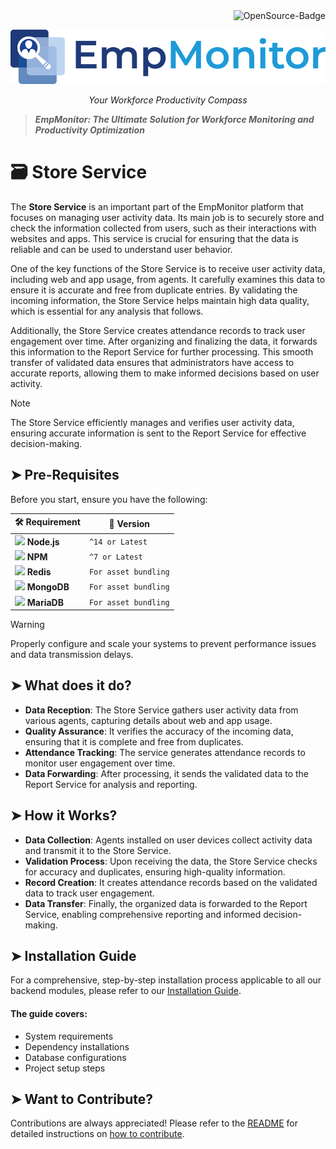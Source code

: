 <div align="right">
  <img src="https://img.shields.io/badge/OpenSource-000?style=for-the-badge&logo=ghost&logoColor=black&color=ffd700" alt="OpenSource-Badge">
</div>

![EmpMonitor](/assets/EMPMonitor%20logo.png)
<p align="center"><i>Your Workforce Productivity Compass</i></p>

> **_EmpMonitor: The Ultimate Solution for Workforce Monitoring and Productivity Optimization_**

# 🗃️ Store Service
The **Store Service** is an important part of the EmpMonitor platform that focuses on managing user activity data. Its main job is to securely store and check the information collected from users, such as their interactions with websites and apps. This service is crucial for ensuring that the data is reliable and can be used to understand user behavior.

One of the key functions of the Store Service is to receive user activity data, including web and app usage, from agents. It carefully examines this data to ensure it is accurate and free from duplicate entries. By validating the incoming information, the Store Service helps maintain high data quality, which is essential for any analysis that follows.

Additionally, the Store Service creates attendance records to track user engagement over time. After organizing and finalizing the data, it forwards this information to the Report Service for further processing. This smooth transfer of validated data ensures that administrators have access to accurate reports, allowing them to make informed decisions based on user activity.

> [!NOTE]
> 
> The Store Service efficiently manages and verifies user activity data, ensuring accurate information is sent to the Report Service for effective decision-making.

## ➤ Pre-Requisites
Before you start, ensure you have the following:




| 🛠️ Requirement | 📌 Version |
|--------------|------------|
| <img src="https://img.icons8.com/color/48/000000/nodejs.png" width="48"> **Node.js** | `^14 or Latest` |
| <img src="https://img.icons8.com/color/48/000000/npm.png" width="48"> **NPM** | `^7 or Latest` |
| <img src="https://encrypted-tbn0.gstatic.com/images?q=tbn:ANd9GcQUM2wJCaDfAMJDo0R2GpmgvEHsPvl-JuSrCKcTzJ66geu9AjWwVE2C0lpXUXGBXRYnt2k&usqp=CAU" width="48"> **Redis** | `For asset bundling` |
| <img src="https://media2.dev.to/dynamic/image/width=1000,height=420,fit=cover,gravity=auto,format=auto/https%3A%2F%2Fdev-to-uploads.s3.amazonaws.com%2Fuploads%2Farticles%2F3xv859acwhz1d5wv0knl.png" width="48"> **MongoDB** | `For asset bundling` |
| <img src="https://avatars.githubusercontent.com/u/5877084?s=280&v=4" width="48"> **MariaDB** | `For asset bundling` |

> [!WARNING]
>
> Properly configure and scale your systems to prevent performance issues and data transmission delays.


## ➤ What does it do?
- **Data Reception**: The Store Service gathers user activity data from various agents, capturing details about web and app usage.
- **Quality Assurance**: It verifies the accuracy of the incoming data, ensuring that it is complete and free from duplicates.
- **Attendance Tracking**: The service generates attendance records to monitor user engagement over time.
- **Data Forwarding**: After processing, it sends the validated data to the Report Service for analysis and reporting.

## ➤ How it Works?
- **Data Collection**: Agents installed on user devices collect activity data and transmit it to the Store Service.
- **Validation Process**: Upon receiving the data, the Store Service checks for accuracy and duplicates, ensuring high-quality information.
- **Record Creation**: It creates attendance records based on the validated data to track user engagement.
- **Data Transfer**: Finally, the organized data is forwarded to the Report Service, enabling comprehensive reporting and informed decision-making.

<!-- ##  Installation Process

This guide will walk you through the installation process step by step, designed for users with minimal technical background. By following these instructions carefully, you'll be able to set up the software independently.


### Step 1: Requirement Check  
Before installing the software, ensure that your system meets the following requirements.

#### 1. Node.js
- Node.js is a runtime environment for executing JavaScript code outside a browser. Run the following command to check if Node.js is installed on your system.
- Open your computer's terminal or command prompt and type:
   ```sh
      node -v
   ```
   - ✔️ Expected output: `NodeJS 14.x` or later.
> [!TIP]
>
> If NodeJS is not installed, visit [NodeJS Official Website and download](https://nodejs.org/en) the LTS (Long Term Support) version.


#### 2. NPM (Node Package Manager)
- NPM helps install required dependencies. To verify its installation, use the command below:
   ```sh
      npm -v
   ```
   - ✔️ Expected output: `NPM 7.x.x` or later.
> [!NOTE]
>
> Installing Node.js also installs NPM.


#### 3. Redis
- Redis is a database that speeds up application performance. Check if it is installed by running:
   ```sh
      redis-server --version
   ```
   - ✔️ Expected output: Redis version information.
   - If Redis is not installed, download and install it from the [official Redis website](https://redis.io/downloads/)

> [!WARNING]
>
> Redis is crucial for caching and real-time features. Ensure it's properly installed.

#### 4. MongoDB
- MongoDB is a NoSQL database required for storing data. To check if it is installed, run:
   ```sh
      mongod --version
   ```
   - ✔️ Expected output: MongoDB version information.
   - If MongoDB is not installed, download and install it from the [official MongoDB website](https://www.mongodb.com/try/download/community)

#### 5. MariaDB
- MariaDB is a relational database management system. Verify its installation with the following command:
   ```sh
      mysql --version
   ```
   - ✔️ Expected output: MariaDB version information.
   - If MariaDB is not installed, download and install it from the [official MariaDB website](https://mariadb.org/download/?t=mariadb&p=mariadb&r=11.7.2&os=windows&cpu=x86_64&pkg=msi&mirror=bharat)

> [!WARNING]
>
> Ensure all these software components are installed before proceeding!


---
<!-- Step 2 begins from here 
### Step 2: Set Up NodeJS Project

#### 1. Create Project Directory
- Creating a dedicated directory helps organize your project and keeps all related files in one place. This step prepares the foundation for your software installation.
   ```bash
      # This command creates a new directory and moves into it
      mkdir employee-monitor
      cd employee-monitor
   ```

#### 2. Initialize Node Project
- Initializing a Node project sets up the basic configuration files needed for your application. The -y flag automatically accepts default settings.
   ```bash
      # Creates a new Node.js project with default settings
      npm init -y
   ```

---

<!-- step 3 begins here 
### Step 3: Install Dependencies
#### 1. Backend Dependencies
Dependencies are external packages required for the software to function correctly. To install all necessary dependencies, use the following command:
   ```sh
      npm install
   ```
> [!TIP]
>
> This step might take a few minutes. Ensure you have a stable internet connection.




---
<!-- Step 4 begins here 
### Step 4: Generate Application Key
#### 1. Generate Key
- Laravel requires an application key for security purposes. To generate this key, run the following command:
   ```sh
      php artisan key:generate
   ```
   - ✔️ Expected output: Application key set successfully.
> [!WARNING]
>
> If you skip this step, your application may not function correctly.
 




---
 <!-- Step 5 starts here 
 ### Step 5: Configure the Database
#### 1. MariaDB Setup
- To create a new database in MariaDB, follow these steps:
   - Ensure MariaDB is running.
   - Open a terminal and log in to MariaDB:
  ```sh
      mysql -u root -p
  ```
  - Enter your MariaDB root password.
  - Create a new database by running:
  ```sh
      CREATE DATABASE empmonitor;
      EXIT;
  ```

#### 2. MongoDB Setup
- MongoDB does not require manual table creation. To set up a database, use the following commands:
   ```sh
      mongo
      use empmonitor;
      exit;
   ```
> [!TIP]
>
> Laravel will handle collections automatically.


#### 3. Redis Setup
- To check if Redis is running, execute the following command:
   ```sh
      redis-cli ping
   ```
   - ✔️ Expected output: `PONG`
- If Redis is not running, start it with:
   ```sh
      redis-server
   ```
> [!TIP]
>
> Keep Redis running in the background for better performance.

---
### Step 6: Compile Backend Assets
- To bundle application assets and start the development server, use the command below:
   ```sh
      npm run start:dev
   ```
   - Expected Output: Vite server running at `http://localhost:5173`

##### ✅ Your Laravel backend is now set up and running!  -->

## ➤ Installation Guide
For a comprehensive, step-by-step installation process applicable to all our backend modules, please refer to our [Installation Guide](/Backend/Installation.md).

#### The guide covers:
- System requirements
- Dependency installations
- Database configurations
- Project setup steps


## ➤ Want to Contribute?
Contributions are always appreciated! Please refer to the [README](/README.md) for detailed instructions on [how to contribute](/Contributions.md).





<!-- ## 🎯 Installation Process

1️⃣ **Requirement Check**  
2️⃣ **Set Up NodeJS Project**  
3️⃣ **Install Dependencies**  
4️⃣ **Generate Application Key**  
5️⃣ **Run Development Server**  
6️⃣ **Compile Assets**

---

## ✅ Step 1: Requirement Check

### 🔍 Checking Installed Versions

#### ✅ NodeJS
```sh
node -v
```
_Expected output:_ `NodeJS 14.x or later`

➡️ [Download NodeJS](https://www.php.net/downloads)

#### ✅ NPM
```sh
npm -v
```
_Expected output:_ `NPM 7.x.x or later`

➡️ [Download Node.js](https://nodejs.org/)

#### ✅ Redis
```sh
redis-server --version
```
_Expected output:_ Redis version information

➡️ [Download Redis](https://redis.io/download)

#### ✅ MongoDB
```sh
mongod --version
```
_Expected output:_ MongoDB version information

➡️ [Download MongoDB](https://www.mongodb.com/try/download/community)

#### ✅ MariaDB
```sh
mysql --version
```
_Expected output:_ MariaDB version information

➡️ [Download MariaDB](https://mariadb.org/download/)

---

## 📦 Step 4: Install NPM Dependencies for Backend

### 🔹 Install NPM Dependencies for Backend
```sh
npm install
```

---

## 🖥️ Step 6: Configure Database

1. **MariaDB**:  
   - Ensure that MariaDB is installed and running.
   - Set up a new database for your application:

   ```sh
   mysql -u root -p
   CREATE DATABASE empmonitor;
   EXIT;
   ```

2. **MongoDB**:  
   - Ensure MongoDB is installed and running.
   - Create a new MongoDB database (Laravel will handle collections automatically).

   ```sh
   mongo
   use empmonitor;
   exit;
   ```

3. **Redis**:  
   - Redis should be running as a service. You can check if it's running with:

   ```sh
   redis-cli ping
   ```

   - If Redis is not running, start it with:

   ```sh
   redis-server
   ```

---

## 🎨 Step 7: Compile Backend Assets

### 🔹 Run Node for Asset Bundling
```sh
npm run start:dev
```
_Expected output:_ `Vite server running at http://localhost:5173`

✅ Your Laravel backend is now set up and running! 🚀 -->
